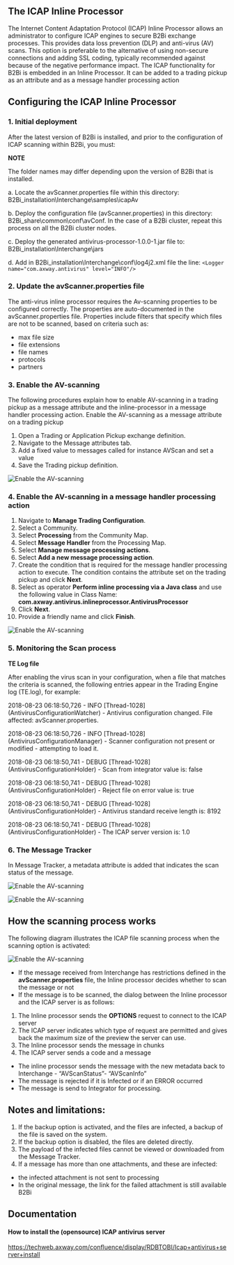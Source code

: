 ## The ICAP Inline Processor
The Internet Content Adaptation Protocol (ICAP) Inline Processor allows an administrator to configure ICAP engines to secure B2Bi exchange processes. This provides data loss prevention (DLP) and anti-virus (AV) scans. This option is preferable to the alternative of using non-secure connections and adding SSL coding, typically recommended against because of the negative performance impact.
The ICAP functionality for B2Bi is embedded in an Inline Processor. It can be added to a trading pickup as an attribute and as a message handler processing action

## Configuring the ICAP Inline Processor
### 1. Initial deployment
After the latest version of B2Bi is installed, and prior to the configuration of ICAP scanning within B2Bi, you must:

**NOTE**

The folder names may differ depending upon the version of B2Bi that is installed.

a. Locate the avScanner.properties file within this directory: B2Bi_installation\Interchange\samples\icapAv

b. Deploy the configuration file (avScanner.properties) in this directory: B2Bi_share\common\conf\avConf. In the case of a B2Bi cluster, repeat this process on all the B2Bi cluster nodes.

c. Deploy the generated antivirus-processor-1.0.0-1.jar file to: B2Bi_installation\Interchange\jars

d. Add in B2Bi_installation\Interchange\conf\log4j2.xml file the line:
`<Logger name="com.axway.antivirus" level="INFO"/>`



### 2. Update the avScanner.properties file
The anti-virus inline processor requires the Av-scanning properties to be configured correctly. The properties are auto-documented in the avScanner.properties file.
Properties include filters that specify which files are not to be scanned, based on criteria such as:

* max file size
* file extensions 
* file names
* protocols
* partners

### 3. Enable the AV-scanning
The following procedures explain how to enable AV-scanning in a trading pickup as a message attribute and the inline-processor in a message handler processing action.
Enable the AV-scanning as a message attribute on a trading pickup

1. Open a Trading or Application Pickup exchange definition.
2. Navigate to the Message attributes tab.
3. Add a fixed value to messages called for instance AVScan and set a value
4. Save the Trading pickup definition.

![Enable the AV-scanning](dist/screenshots/Enable_the_AV_scanning.jpg)

### 4. Enable the AV-scanning in a message handler processing action
1. Navigate to **Manage Trading Configuration**.
2. Select a Community.
3. Select **Processing** from the Community Map.
4. Select **Message Handler** from the Processing Map.
5. Select **Manage message processing actions**.
6. Select **Add a new message processing action**.
7. Create the condition that is required for the message handler processing action to execute. 
The condition contains the attribute set on the trading pickup and click **Next**.
8. Select as operator **Perform inline processing via a Java class** and use the following value in Class Name: **com.axway.antivirus.inlineprocessor.AntivirusProcessor**
9. Click **Next**.
10. Provide a friendly name and click **Finish**.

![Enable the AV-scanning](dist/screenshots/Enable_the_AV-scanning_in_a_message_handler.jpg)

### 5. Monitoring the Scan process
**TE Log file**

After enabling the virus scan in your configuration, when a file that matches the criteria is scanned, the following entries appear in the Trading Engine log (TE.log), for example:

2018-08-23 06:18:50,726 - INFO [Thread-1028] (AntivirusConfigurationWatcher) - Antivirus configuration changed. File affected: avScanner.properties.

2018-08-23 06:18:50,726 - INFO [Thread-1028] (AntivirusConfigurationManager) - Scanner configuration not present or modified - attempting to load it.

2018-08-23 06:18:50,741 - DEBUG [Thread-1028] (AntivirusConfigurationHolder) - Scan from integrator value is: false

2018-08-23 06:18:50,741 - DEBUG [Thread-1028] (AntivirusConfigurationHolder) - Reject file on error value is: true

2018-08-23 06:18:50,741 - DEBUG [Thread-1028] (AntivirusConfigurationHolder) - Antivirus standard receive length is: 8192

2018-08-23 06:18:50,741 - DEBUG [Thread-1028] (AntivirusConfigurationHolder) - The ICAP server version is: 1.0

### 6. The Message Tracker
In Message Tracker, a metadata attribute is added that indicates the scan status of the message.

![Enable the AV-scanning](dist/screenshots/The_Message_Tracker.jpg)

![Enable the AV-scanning](dist/screenshots/The_Message_Details.jpg)

## How the scanning process works
The following diagram illustrates the ICAP file scanning process when the scanning option is activated:

![Enable the AV-scanning](dist/screenshots/The_Scanning_Process.jpg)

* If the message received from Interchange has restrictions defined in the **avScanner.properties** file, the Inline processor decides whether to scan the message or not
* If the message is to be scanned, the dialog between the Inline processor and the ICAP server is as follows:

1. The Inline processor sends the **OPTIONS** request to connect to the ICAP server
2. The ICAP server indicates which type of request are permitted and gives back the maximum size of the preview the server can use.
3. The Inline processor sends the message in chunks
4. The ICAP server sends a code and a message

* The inline processor sends the message with the new metadata back to Interchange - “AVScanStatus”- “AVScanInfo”
* The message is rejected if it is Infected or if an ERROR occurred
* The message is send to Integrator for processing.

## Notes and limitations:
1. If the backup option is activated, and the files are infected, a backup of the file is saved on the system.
2. If the backup option is disabled, the files are deleted directly.
3. The payload of the infected files cannot be viewed or downloaded from the Message Tracker.
4. If a message has more than one attachments, and these are infected: 
* the infected attachment is not sent to processing
* In the original message, the link for the failed attachment is still available
B2Bi

## Documentation
#### How to install the (opensource) ICAP antivirus server 
https://techweb.axway.com/confluence/display/RDBTOBI/Icap+antivirus+server+install
